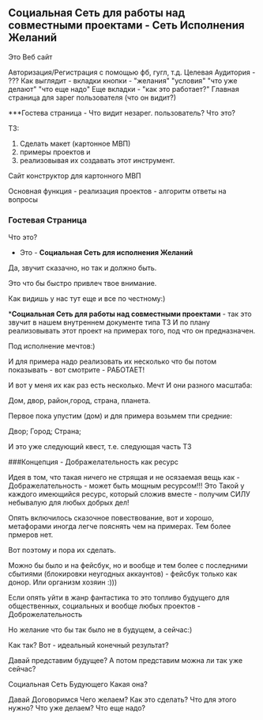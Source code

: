 ## Социальная Сеть для работы над совместными проектами - Сеть Исполнения Желаний
Это Веб сайт

Авторизация/Регистрация с помощью фб, гугл, т.д.
Целевая Аудитория - ???
Как выглядит - вкладки кнопки - "желания" "условия" "что уже делают" "что еще надо"
Еще вкладки - "как это работает?" 
Главная страница для зарег пользователя (что он видит?)


***Гостева страница - Что видит незарег. пользователь? Что это?

ТЗ:
1. Cделать макет (картонное МВП) 
2. примеры проектов и 
3. реализовывая их создавать этот инструмент. 

Сайт конструктор для картонного МВП

Основная функция - реализация проектов -  алгоритм ответы на вопросы

### Гостевая Страница
Что это? 
- Это - __Социальная Сеть для исполнения Желаний__

Да, звучит сказачно, но так и должно быть.

Это что бы быстро привлеч твое внимание.

Как видишь у нас тут еще и все по честному:)

*__Социальная Сеть для работы над совместными проектами__ - так это звучит в нашем внутреннем документе типа ТЗ
И по плану реализовывать этот проект на примерах того, под что он предназначен.

Под исполнение мечтов:)

И для примера надо реализовать их несколько что бы потом показывать - вот смотрите - РАБОТАЕТ!

И вот у меня их как раз есть несколько. Мечт
И они разного масштаба:

Дом, двор, район,город, страна, планета.

Первое пока упустим (дом) и для примера возьмем тпи средние:

Двор;
Город;
Страна;

И это уже следующий квест, т.е. следующая часть ТЗ

###Концепция - Дображелательность как ресурс

Идея в том, что такая ничего не стрящая и не осязаемая вещь как - Дображелательность - может быть мощным ресурсом!!!
Это Такой у каждого имеющийся ресурс, который сложив вместе - получим СИЛУ небывалую для любых добрых дел!


Опять включилось сказочное повествование, вот и хорошо, метафорами иногда легче пояснять чем на примерах. 
Тем более прмеров нет. 

Вот поэтому и пора их сделать.

Можно бы было и на фейсбук, но и вообще и тем более с последними сбытиями (блокировки неугодных аккаунтов) - фейсбук только как донор.
Или организм хозяин :)))


Если опять уйти в жанр фантастика то это топливо будущего для общественных, социальных и вообще любых проектов - Доброжелательность

Но желание что бы так было не в будущем, а сейчас:)

Как так? 
Вот - идеальный конечный результат?

Давай представим будущее? 
А потом представим можна ли так уже сейчас?

Социальная Сеть Будующего
Какая она?


Давай Договоримся
Чего желаем?
Как это сделать?
Что для этого нужно?
Что уже делаем?
Что еще надо?

